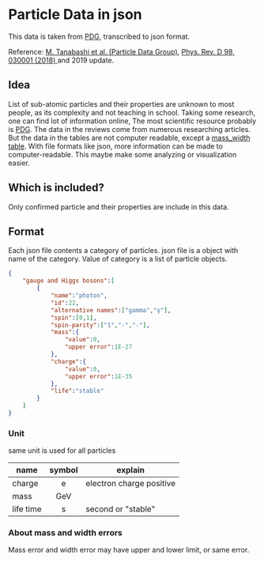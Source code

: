 Particle Data in json
==============

This data is taken from [PDG](http://pdg.lbl.gov), transcribed to json format. 

Reference: [M. Tanabashi et al. (Particle Data Group)](http://pdg.lbl.gov/2019/html/authors_2018.html), [Phys. Rev. D 98, 030001 (2018) ](https://journals.aps.org/prd/abstract/10.1103/PhysRevD.98.030001) and 2019 update.


## Idea
List of sub-atomic particles and their properties are unknown to most people, as its complexity and not teaching in school. Taking some research, one can find lot of information online, The most scientific resource probably is [PDG](http://pdg.lbl.gov). The data in the reviews come from numerous researching articles. But the data in the tables are not computer readable, except a [mass_width table](/pdg_summary/mass_width_2019.mcd.txt). With file formats like json, more information can be made to computer-readable. This maybe make some analyzing or visualization easier.

## Which is included?

Only confirmed particle and their properties are include in this data.

## Format

Each json file contents a category of particles. json file is a object with name of the category. Value of category is a list of particle objects.

``` json
{
    "gauge and Higgs bosons":[
        {
            "name":"photon",
            "id":22,
            "alternative names":["gamma","γ"],
            "spin":[0,1],
            "spin-parity":["1","-","-"],
            "mass":{
                "value":0,
                "upper error":1E-27
            },
            "charge":{
                "value":0,
                "upper error":1E-35
            },
            "life":"stable"
        }
    ]
}
```


### Unit
same unit is used for all particles

| name   | symbol|      explain         |
| ------ | :-----: | ---------------------|
| charge | e | electron charge positive|
| mass | GeV |  |
| life time | s   | second or "stable" |

### About mass and width errors

Mass error and width error may have upper and lower limit, or same error.
